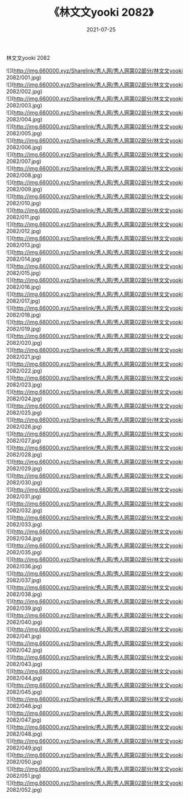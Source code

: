 ﻿---
layout: post
title:  《林文文yooki 2082》
date:   2021-07-25
img: http://img.660000.xyz/Sharelink/秀人网/秀人网第02部分/林文文yooki 2082/000.jpg
categories: [美女, 清纯, 唯美]
---

林文文yooki 2082

  ![](http://img.660000.xyz/Sharelink/秀人网/秀人网第02部分/林文文yooki 2082/001.jpg) <br> ![](http://img.660000.xyz/Sharelink/秀人网/秀人网第02部分/林文文yooki 2082/002.jpg) <br> ![](http://img.660000.xyz/Sharelink/秀人网/秀人网第02部分/林文文yooki 2082/003.jpg) <br> ![](http://img.660000.xyz/Sharelink/秀人网/秀人网第02部分/林文文yooki 2082/004.jpg) <br> ![](http://img.660000.xyz/Sharelink/秀人网/秀人网第02部分/林文文yooki 2082/005.jpg) <br> ![](http://img.660000.xyz/Sharelink/秀人网/秀人网第02部分/林文文yooki 2082/006.jpg) <br> ![](http://img.660000.xyz/Sharelink/秀人网/秀人网第02部分/林文文yooki 2082/007.jpg) <br> ![](http://img.660000.xyz/Sharelink/秀人网/秀人网第02部分/林文文yooki 2082/008.jpg) <br> ![](http://img.660000.xyz/Sharelink/秀人网/秀人网第02部分/林文文yooki 2082/009.jpg) <br> ![](http://img.660000.xyz/Sharelink/秀人网/秀人网第02部分/林文文yooki 2082/010.jpg) <br> ![](http://img.660000.xyz/Sharelink/秀人网/秀人网第02部分/林文文yooki 2082/011.jpg) <br> ![](http://img.660000.xyz/Sharelink/秀人网/秀人网第02部分/林文文yooki 2082/012.jpg) <br> ![](http://img.660000.xyz/Sharelink/秀人网/秀人网第02部分/林文文yooki 2082/013.jpg) <br> ![](http://img.660000.xyz/Sharelink/秀人网/秀人网第02部分/林文文yooki 2082/014.jpg) <br> ![](http://img.660000.xyz/Sharelink/秀人网/秀人网第02部分/林文文yooki 2082/015.jpg) <br> ![](http://img.660000.xyz/Sharelink/秀人网/秀人网第02部分/林文文yooki 2082/016.jpg) <br> ![](http://img.660000.xyz/Sharelink/秀人网/秀人网第02部分/林文文yooki 2082/017.jpg) <br> ![](http://img.660000.xyz/Sharelink/秀人网/秀人网第02部分/林文文yooki 2082/018.jpg) <br> ![](http://img.660000.xyz/Sharelink/秀人网/秀人网第02部分/林文文yooki 2082/019.jpg) <br> ![](http://img.660000.xyz/Sharelink/秀人网/秀人网第02部分/林文文yooki 2082/020.jpg) <br> ![](http://img.660000.xyz/Sharelink/秀人网/秀人网第02部分/林文文yooki 2082/021.jpg) <br> ![](http://img.660000.xyz/Sharelink/秀人网/秀人网第02部分/林文文yooki 2082/022.jpg) <br> ![](http://img.660000.xyz/Sharelink/秀人网/秀人网第02部分/林文文yooki 2082/023.jpg) <br> ![](http://img.660000.xyz/Sharelink/秀人网/秀人网第02部分/林文文yooki 2082/024.jpg) <br> ![](http://img.660000.xyz/Sharelink/秀人网/秀人网第02部分/林文文yooki 2082/025.jpg) <br> ![](http://img.660000.xyz/Sharelink/秀人网/秀人网第02部分/林文文yooki 2082/026.jpg) <br> ![](http://img.660000.xyz/Sharelink/秀人网/秀人网第02部分/林文文yooki 2082/027.jpg) <br> ![](http://img.660000.xyz/Sharelink/秀人网/秀人网第02部分/林文文yooki 2082/028.jpg) <br> ![](http://img.660000.xyz/Sharelink/秀人网/秀人网第02部分/林文文yooki 2082/029.jpg) <br> ![](http://img.660000.xyz/Sharelink/秀人网/秀人网第02部分/林文文yooki 2082/030.jpg) <br> ![](http://img.660000.xyz/Sharelink/秀人网/秀人网第02部分/林文文yooki 2082/031.jpg) <br> ![](http://img.660000.xyz/Sharelink/秀人网/秀人网第02部分/林文文yooki 2082/032.jpg) <br> ![](http://img.660000.xyz/Sharelink/秀人网/秀人网第02部分/林文文yooki 2082/033.jpg) <br> ![](http://img.660000.xyz/Sharelink/秀人网/秀人网第02部分/林文文yooki 2082/034.jpg) <br> ![](http://img.660000.xyz/Sharelink/秀人网/秀人网第02部分/林文文yooki 2082/035.jpg) <br> ![](http://img.660000.xyz/Sharelink/秀人网/秀人网第02部分/林文文yooki 2082/036.jpg) <br> ![](http://img.660000.xyz/Sharelink/秀人网/秀人网第02部分/林文文yooki 2082/037.jpg) <br> ![](http://img.660000.xyz/Sharelink/秀人网/秀人网第02部分/林文文yooki 2082/038.jpg) <br> ![](http://img.660000.xyz/Sharelink/秀人网/秀人网第02部分/林文文yooki 2082/039.jpg) <br> ![](http://img.660000.xyz/Sharelink/秀人网/秀人网第02部分/林文文yooki 2082/040.jpg) <br> ![](http://img.660000.xyz/Sharelink/秀人网/秀人网第02部分/林文文yooki 2082/041.jpg) <br> ![](http://img.660000.xyz/Sharelink/秀人网/秀人网第02部分/林文文yooki 2082/042.jpg) <br> ![](http://img.660000.xyz/Sharelink/秀人网/秀人网第02部分/林文文yooki 2082/043.jpg) <br> ![](http://img.660000.xyz/Sharelink/秀人网/秀人网第02部分/林文文yooki 2082/044.jpg) <br> ![](http://img.660000.xyz/Sharelink/秀人网/秀人网第02部分/林文文yooki 2082/045.jpg) <br> ![](http://img.660000.xyz/Sharelink/秀人网/秀人网第02部分/林文文yooki 2082/046.jpg) <br> ![](http://img.660000.xyz/Sharelink/秀人网/秀人网第02部分/林文文yooki 2082/047.jpg) <br> ![](http://img.660000.xyz/Sharelink/秀人网/秀人网第02部分/林文文yooki 2082/048.jpg) <br> ![](http://img.660000.xyz/Sharelink/秀人网/秀人网第02部分/林文文yooki 2082/049.jpg) <br> ![](http://img.660000.xyz/Sharelink/秀人网/秀人网第02部分/林文文yooki 2082/050.jpg) <br> ![](http://img.660000.xyz/Sharelink/秀人网/秀人网第02部分/林文文yooki 2082/051.jpg) <br> ![](http://img.660000.xyz/Sharelink/秀人网/秀人网第02部分/林文文yooki 2082/052.jpg) <br>